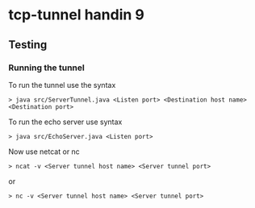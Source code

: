 # tcp-tunnel handin 9

## Testing

### Running the tunnel
To run the tunnel use the syntax
```
> java src/ServerTunnel.java <Listen port> <Destination host name> <Destination port>
```

To run the echo server use syntax
```
> java src/EchoServer.java <Listen port>
```

Now use netcat or nc

```
> ncat -v <Server tunnel host name> <Server tunnel port>
```
or 

```
> nc -v <Server tunnel host name> <Server tunnel port>
```
